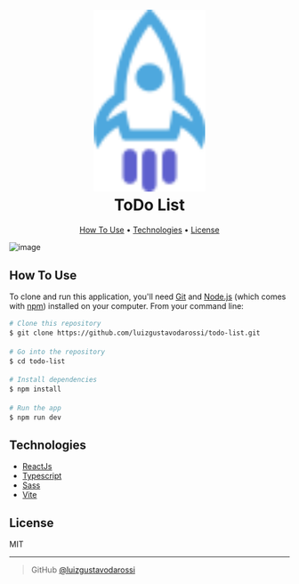 <h1 align="center">
  <br>
  <a href="https://todo-list-n3cb.vercel.app/">
    <img src="https://raw.githubusercontent.com/luizgustavodarossi/todo-list/77e63bc7ce00dd3b6fe68eca639c52cf386f2b10/public/rocket.svg" alt="ToDo List" width="200">
  </a>
  <br>
  ToDo List
  <br>
</h1>

<p align="center">
  <a href="#how-to-use">How To Use</a> •
  <a href="#technologies">Technologies</a> •
  <a href="#license">License</a>
</p>

![image](https://user-images.githubusercontent.com/48964264/195384711-e512097b-dd79-4189-b177-f3fe603e08fe.png)

## How To Use

To clone and run this application, you'll need [Git](https://git-scm.com) and [Node.js](https://nodejs.org/en/download/) (which comes with [npm](http://npmjs.com)) installed on your computer. From your command line:

```bash
# Clone this repository
$ git clone https://github.com/luizgustavodarossi/todo-list.git

# Go into the repository
$ cd todo-list

# Install dependencies
$ npm install

# Run the app
$ npm run dev
```

## Technologies

- [ReactJs](https://pt-br.reactjs.org/)
- [Typescript](https://www.typescriptlang.org/)
- [Sass](https://sass-lang.com/)
- [Vite](https://vitejs.dev/)

## License

MIT

---

> GitHub [@luizgustavodarossi](https://github.com/luizgustavodarossi)

